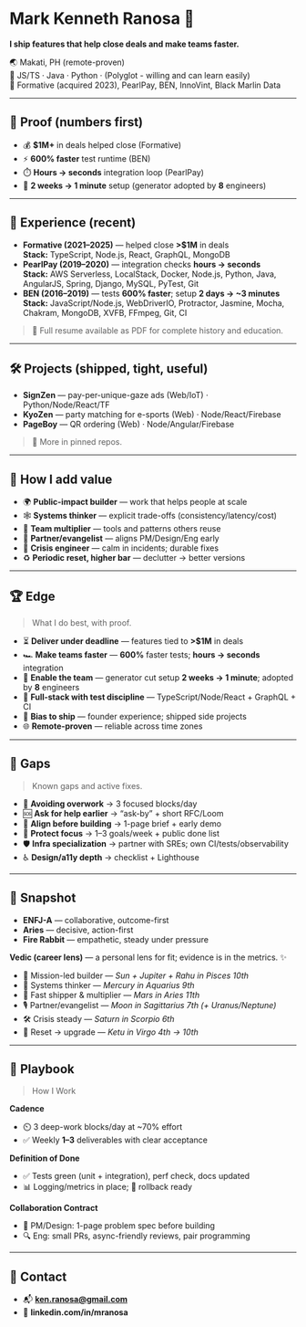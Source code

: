 # Mark Kenneth Ranosa 🚀

**I ship features that help close deals and make teams faster.**  

🌏 Makati, PH (remote-proven)  
🧰 JS/TS · Java · Python · (Polyglot - willing and can learn easily)  
💼 Formative (acquired 2023), PearlPay, BEN, InnoVint, Black Marlin Data

---

## 🧾 Proof (numbers first)
- 💰 **$1M+** in deals helped close (Formative)
- ⚡ **600% faster** test runtime (BEN)
- ⏱️ **Hours → seconds** integration loop (PearlPay)
- 🧪 **2 weeks → 1 minute** setup (generator adopted by **8** engineers)

---

## 💼 Experience (recent)
- **Formative (2021–2025)** — helped close **>$1M** in deals  
  **Stack:** TypeScript, Node.js, React, GraphQL, MongoDB
- **PearlPay (2019–2020)** — integration checks **hours → seconds**  
  **Stack:** AWS Serverless, LocalStack, Docker, Node.js, Python, Java, AngularJS, Spring, Django, MySQL, PyTest, Git
- **BEN (2016–2019)** — tests **600% faster**; setup **2 days → ~3 minutes**  
  **Stack:** JavaScript/Node.js, WebDriverIO, Protractor, Jasmine, Mocha, Chakram, MongoDB, XVFB, FFmpeg, Git, CI

> 📄 Full resume available as PDF for complete history and education.

---

## 🛠️ Projects (shipped, tight, useful)
- **SignZen** — pay-per-unique-gaze ads (Web/IoT) · Python/Node/React/TF  
- **KyoZen** — party matching for e-sports (Web) · Node/React/Firebase  
- **PageBoy** — QR ordering (Web) · Node/Angular/Firebase  
> 📌 More in pinned repos.

---

## 🧭 How I add value
- 🌍 **Public-impact builder** — work that helps people at scale  
- 🕸️ **Systems thinker** — explicit trade-offs (consistency/latency/cost)  
- 🧮 **Team multiplier** — tools and patterns others reuse  
- 🤝 **Partner/evangelist** — aligns PM/Design/Eng early  
- 🧯 **Crisis engineer** — calm in incidents; durable fixes  
- ♻️ **Periodic reset, higher bar** — declutter → better versions

---

## 🏆 Edge
> What I do best, with proof.

- ⏳ **Deliver under deadline** — features tied to **>$1M** in deals  
- 🏎️ **Make teams faster** — **600%** faster tests; **hours → seconds** integration  
- 🧰 **Enable the team** — generator cut setup **2 weeks → 1 minute**; adopted by **8** engineers  
- 🧱 **Full-stack with test discipline** — TypeScript/Node/React + GraphQL + CI  
- 🚢 **Bias to ship** — founder experience; shipped side projects  
- 🌐 **Remote-proven** — reliable across time zones

---

## 🧩 Gaps
> Known gaps and active fixes.

- 🧘 **Avoiding overwork** → 3 focused blocks/day  
- 🆘 **Ask for help earlier** → “ask-by” + short RFC/Loom  
- 🧭 **Align before building** → 1-page brief + early demo  
- 🎯 **Protect focus** → 1–3 goals/week + public done list  
- 🛡️ **Infra specialization** → partner with SREs; own CI/tests/observability  
- ♿ **Design/a11y depth** → checklist + Lighthouse

---

## 🔎 Snapshot
- **ENFJ-A** — collaborative, outcome-first  
- **Aries** — decisive, action-first  
- **Fire Rabbit** — empathetic, steady under pressure

**Vedic (career lens)** — a personal lens for fit; evidence is in the metrics. ✨  
- 🌊 Mission-led builder — *Sun + Jupiter + Rahu in Pisces 10th*  
- 🧠 Systems thinker — *Mercury in Aquarius 9th*  
- 🚀 Fast shipper & multiplier — *Mars in Aries 11th*  
- 🎙️ Partner/evangelist — *Moon in Sagittarius 7th (+ Uranus/Neptune)*  
- 🛠️ Crisis steady — *Saturn in Scorpio 6th*  
- 🔄 Reset → upgrade — *Ketu in Virgo 4th → 10th*

---

## 📘 Playbook
> How I Work

**Cadence**  
- ⏲️ 3 deep-work blocks/day at ~70% effort  
- ✅ Weekly **1–3** deliverables with clear acceptance

**Definition of Done**  
- ✅ Tests green (unit + integration), perf check, docs updated  
- 📊 Logging/metrics in place; 🔁 rollback ready

**Collaboration Contract**  
- 📝 PM/Design: 1-page problem spec before building  
- 🔍 Eng: small PRs, async-friendly reviews, pair programming

---

## 🤝 Contact
- 📬 **ken.ranosa@gmail.com**  
- 🔗 **linkedin.com/in/mranosa**
